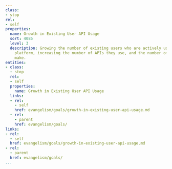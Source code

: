 ```yaml
---
class:
- stop
rel:
- self
properties:
  name: Growth in Existing User API Usage
  sort: 4085
  level: 3
  description: Growing the number of existing users who are actively using an API
    platform, increasing the number of APIs they use, and the number of calls they
    make.
entities:
- class:
  - stop
  rel:
  - self
  properties:
    name: Growth in Existing User API Usage
  links:
  - rel:
    - self
    href: evangelism/goals/growth-in-existing-user-api-usage.md
  - rel:
    - parent
    href: evangelism/goals/
links:
- rel:
  - self
  href: evangelism/goals/growth-in-existing-user-api-usage.md
- rel:
  - parent
  href: evangelism/goals/
...
```

